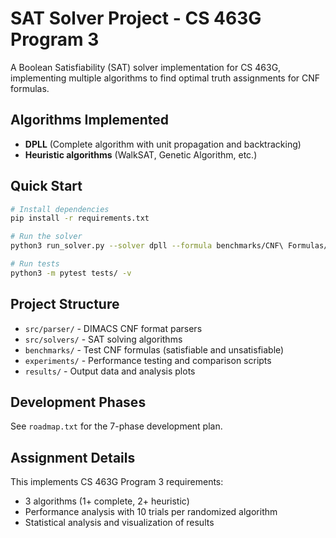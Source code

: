 # SAT Solver Project - CS 463G Program 3

A Boolean Satisfiability (SAT) solver implementation for CS 463G, implementing multiple algorithms to find optimal truth assignments for CNF formulas.

## Algorithms Implemented
- **DPLL** (Complete algorithm with unit propagation and backtracking)
- **Heuristic algorithms** (WalkSAT, Genetic Algorithm, etc.)

## Quick Start
```bash
# Install dependencies
pip install -r requirements.txt

# Run the solver
python3 run_solver.py --solver dpll --formula benchmarks/CNF\ Formulas/uf20-0156.cnf

# Run tests
python3 -m pytest tests/ -v
```

## Project Structure
- `src/parser/` - DIMACS CNF format parsers
- `src/solvers/` - SAT solving algorithms
- `benchmarks/` - Test CNF formulas (satisfiable and unsatisfiable)
- `experiments/` - Performance testing and comparison scripts
- `results/` - Output data and analysis plots

## Development Phases
See `roadmap.txt` for the 7-phase development plan.

## Assignment Details
This implements CS 463G Program 3 requirements:
- 3 algorithms (1+ complete, 2+ heuristic)
- Performance analysis with 10 trials per randomized algorithm
- Statistical analysis and visualization of results